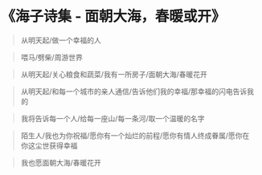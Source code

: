 # 《海子诗集 - 面朝大海，春暖或开》

> 从明天起/做一个幸福的人

> 喂马/劈柴/周游世界

> 从明天起/关心粮食和蔬菜/我有一所房子/面朝大海/春暖花开

> 从明天起/和每一个城市的亲人通信/告诉他们我的幸福/那幸福的闪电告诉我的

> 我将告诉每一个人/给每一座山/每一条河/取一个温暖的名字

> 陌生人/我也为你祝福/愿你有一个灿烂的前程/愿你有情人终成眷属/愿你在你这尘世获得幸福

> 我也愿面朝大海/春暖花开

